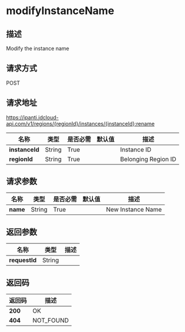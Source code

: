 # modifyInstanceName


## 描述
Modify the instance name

## 请求方式
POST

## 请求地址
https://ipanti.jdcloud-api.com/v1/regions/{regionId}/instances/{instanceId}:rename

|名称|类型|是否必需|默认值|描述|
|---|---|---|---|---|
|**instanceId**|String|True| |Instance ID|
|**regionId**|String|True| |Belonging Region ID|

## 请求参数
|名称|类型|是否必需|默认值|描述|
|---|---|---|---|---|
|**name**|String|True| |New Instance Name|


## 返回参数
|名称|类型|描述|
|---|---|---|
|**requestId**|String| |


## 返回码
|返回码|描述|
|---|---|
|**200**|OK|
|**404**|NOT_FOUND|
